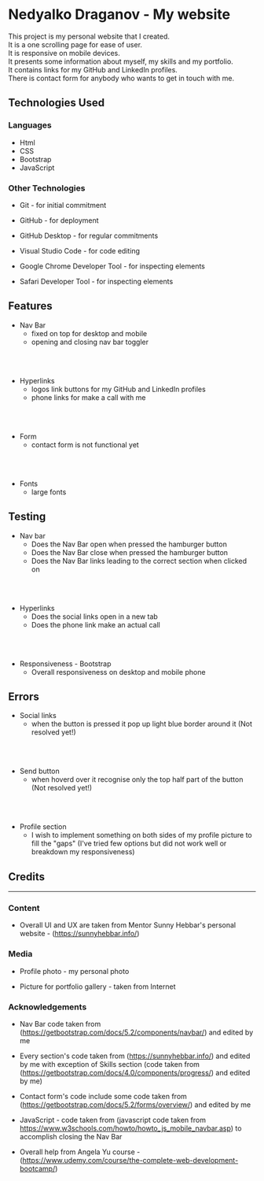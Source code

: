 # Nedyalko Draganov - My website

This project is my personal website that I created.<br/>
It is a one scrolling page for ease of user.<br/>
It is responsive on mobile devices.<br/>
It presents some information about myself, my skills and my portfolio.<br/>
It contains links for my GitHub and LinkedIn profiles.<br/>
There is contact form for anybody who wants to get in touch with me.<br/>

## Technologies Used

### Languages

* Html
* CSS
* Bootstrap
* JavaScript

### Other Technologies

* Git - for initial commitment

* GitHub - for deployment

* GitHub Desktop - for regular commitments

* Visual Studio Code - for code editing

* Google Chrome Developer Tool - for inspecting elements

* Safari Developer Tool - for inspecting elements


## Features

* Nav Bar
  - fixed on top for desktop and mobile
  - opening and closing nav bar toggler
<br/>
<br/>

* Hyperlinks
  - logos link buttons for my GitHub and LinkedIn profiles
  - phone links for make a call with me
<br/>
<br/>

* Form
  - contact form is not functional yet
<br/>
<br/>

* Fonts
  - large fonts

## Testing

* Nav bar
  - Does the Nav Bar open when pressed the hamburger button
  - Does the Nav Bar close when pressed the hamburger button
  - Does the Nav Bar links leading to the correct section when clicked on 
<br/>
<br/>

* Hyperlinks
  - Does the social links open in a new tab
  - Does the phone link make an actual call
<br/>
<br/>

* Responsiveness - Bootstrap
  - Overall responsiveness on desktop and mobile phone

## Errors

* Social links
  - when the button is pressed it pop up light blue border around it (Not resolved yet!)
<br/>
<br/>

* Send button
  - when hoverd over it recognise only the top half part of the button (Not resolved yet!)
<br/>
<br/>

* Profile section
  - I wish to implement something on both sides of my profile picture to fill the "gaps"
    (I've tried few options but did not work well or breakdown my responsiveness)  

## Credits

---

### Content

* Overall UI and UX are taken from Mentor Sunny Hebbar's personal website - (https://sunnyhebbar.info/)

### Media

* Profile photo - my personal photo

* Picture for portfolio gallery - taken from Internet

### Acknowledgements

* Nav Bar code taken from (https://getbootstrap.com/docs/5.2/components/navbar/) and edited by me

* Every section's code taken from (https://sunnyhebbar.info/) and edited by me with exception of Skills section (code taken from (https://getbootstrap.com/docs/4.0/components/progress/) and edited by me)

* Contact form's code include some code taken from (https://getbootstrap.com/docs/5.2/forms/overview/) and edited by me

* JavaScript - code taken from (javascript code taken from https://www.w3schools.com/howto/howto_js_mobile_navbar.asp) to accomplish closing the Nav Bar

* Overall help from Angela Yu course - (https://www.udemy.com/course/the-complete-web-development-bootcamp/)
